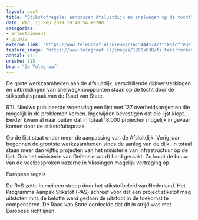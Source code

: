 ```yaml
---
layout: post
title: "Stikstofregels: aanpassen Afsluitdijk en snelwegen op de tocht"
date: Wed, 11 Sep 2019 19:40:54 +0200
categories: 
- entertainment 
- opinie 
externe_link: "https://www.telegraaf.nl/nieuws/1615444574/stikstofregels-aanpassen-afsluitdijk-en-snelwegen-op-de-tocht"
feature_image: "https://www.telegraaf.nl/images/1200x630/filters:format(jpeg):quality(80)/cdn-kiosk-api.telegraaf.nl/784854f6-d4bb-11e9-810a-0218eaf05005.jpg"
aantal: 171
unieke: 115
bron: "De Telegraaf"
---
```


<p class="intro">De grote werkzaamheden aan de Afsluitdijk, verschillende dijkversterkingen en uitbreidingen van snelwegknooppunten staan op de tocht door de stikstofuitspraak van de Raad van State.</p> <p>RTL Nieuws publiceerde woensdag een lijst met 127 overheidsprojecten die mogelijk in de problemen komen. Ingewijden bevestigen dat die lijst klopt. Eerder kwam al naar buiten dat in totaal 18.000 projecten mogelijk in gevaar komen door de stikstofuitspraak.</p><p>Op de lijst staat onder meer de aanpassing van de Afsluitdijk. Vorig jaar begonnen de grootste werkzaamheden sinds de aanleg van de dijk. In totaal staan meer dan vijftig projecten van het ministerie van Infrastructuur op de lijst. Ook het ministerie van Defensie wordt hard geraakt. Zo loopt de bouw van de veelbesproken kazerne in Vlissingen mogelijk vertraging op.</p><p>Europese regels</p><p>De RvS zette in mei een streep door het stikstofbeleid van Nederland. Het Programma Aanpak Stikstof (PAS) schreef voor dat een project stikstof mag uitstoten mits de belofte werd gedaan de uitstoot in de toekomst te compenseren. De Raad van State oordeelde dat dit in strijd was met Europese richtlijnen.</p>

